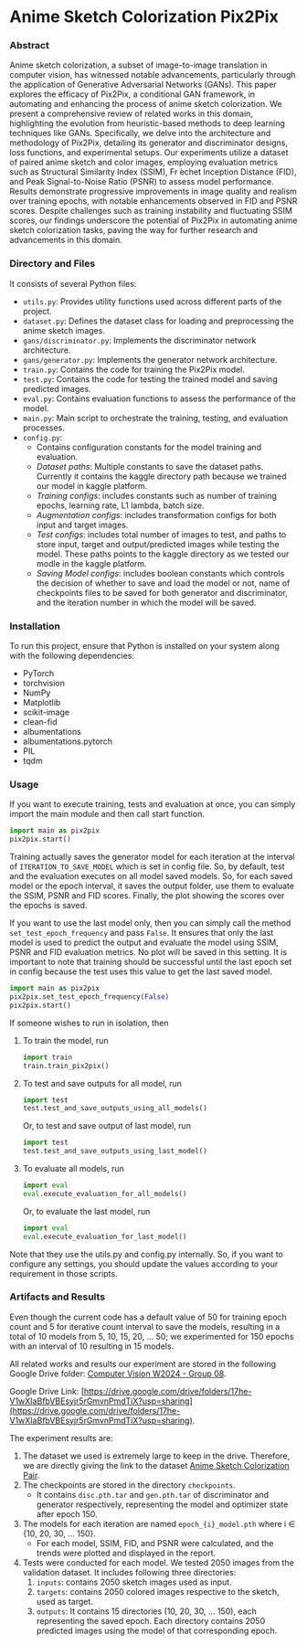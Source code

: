 # Anime Sketch Colorization Pix2Pix

### Abstract

Anime sketch colorization, a subset of image-to-image translation in computer vision, has witnessed notable
advancements, particularly through the application of Generative Adversarial Networks (GANs). This paper explores the efficacy of
Pix2Pix, a conditional GAN framework, in automating and enhancing the process of anime sketch colorization. We present a
comprehensive review of related works in this domain, highlighting the evolution from heuristic-based methods to deep learning
techniques like GANs. Specifically, we delve into the architecture and methodology of Pix2Pix, detailing its generator and discriminator
designs, loss functions, and experimental setups. Our experiments utilize a dataset of paired anime sketch and color images,
employing evaluation metrics such as Structural Similarity Index (SSIM), Fr ́echet Inception Distance (FID), and Peak Signal-to-Noise
Ratio (PSNR) to assess model performance. Results demonstrate progressive improvements in image quality and realism over training
epochs, with notable enhancements observed in FID and PSNR scores. Despite challenges such as training instability and fluctuating
SSIM scores, our findings underscore the potential of Pix2Pix in automating anime sketch colorization tasks, paving the way for further
research and advancements in this domain.

### Directory and Files

It consists of several Python files:

- `utils.py`: Provides utility functions used across different parts of the project.
- `dataset.py`: Defines the dataset class for loading and preprocessing the anime sketch images.
- `gans/discriminator.py`: Implements the discriminator network architecture.
- `gans/generator.py`: Implements the generator network architecture.
- `train.py`: Contains the code for training the Pix2Pix model.
- `test.py`: Contains the code for testing the trained model and saving predicted images.
- `eval.py`: Contains evaluation functions to assess the performance of the model.
- `main.py`: Main script to orchestrate the training, testing, and evaluation processes.
- `config.py`:
  - Contains configuration constants for the model training and evaluation.
  - _Dataset paths_: Multiple constants to save the dataset paths. Currently it contains the kaggle directory path because we trained our model in kaggle platform.
  - _Training configs_: includes constants such as number of training epochs, learning rate, L1 lambda, batch size.
  - _Augmentation configs_: includes transformation configs for both input and target images.
  - _Test configs_: includes total number of images to test, and paths to store input, target and output/predicted images while testing the model. These paths points to the kaggle directory as we tested our modle in the kaggle platform.
  - _Saving Model configs_: includes boolean constants which controls the decision of whether to save and load the model or not, name of checkpoints files to be saved for both generator and discriminator, and the iteration number in which the model will be saved.

### Installation

To run this project, ensure that Python is installed on your system along with the following dependencies:

- PyTorch
- torchvision
- NumPy
- Matplotlib
- scikit-image
- clean-fid
- albumentations
- albumentations.pytorch
- PIL
- tqdm

### Usage

If you want to execute training, tests and evaluation at once, you can simply import the main module and then call start function.

```python
import main as pix2pix
pix2pix.start()
```

Training actually saves the generator model for each iteration at the interval of `ITERATION_TO_SAVE_MODEL` which is set in config file. So, by default, test and the evaluation executes on all model saved models. So, for each saved model or the epoch interval, it saves the output folder, use them to evaluate the SSIM, PSNR and FID scores. Finally, the plot showing the scores over the epochs is saved.

If you want to use the last model only, then you can simply call the method `set_test_epoch_frequency` and pass `False`. It ensures that only the last model is used to predict the output and evaluate the model using SSIM, PSNR and FID evaluation metrics. No plot will be saved in this setting. It is important to note that training should be successful until the last epoch set in config because the test uses this value to get the last saved model.

```python
import main as pix2pix
pix2pix.set_test_epoch_frequency(False)
pix2pix.start()
```

If someone wishes to run in isolation, then

1. To train the model, run

   ```python
   import train
   train.train_pix2pix()
   ```

2. To test and save outputs for all model, run

   ```python
   import test
   test.test_and_save_outputs_using_all_models()
   ```

   Or, to test and save output of last model, run

   ```python
   import test
   test.test_and_save_outputs_using_last_model()
   ```

3. To evaluate all models, run

   ```python
   import eval
   eval.execute_evaluation_for_all_models()
   ```

   Or, to evaluate the last model, run

   ```python
   import eval
   eval.execute_evaluation_for_last_model()
   ```

Note that they use the utils.py and config.py internally. So, if you want to configure any settings, you should update the values according to your requirement in those scripts.

### Artifacts and Results

Even though the current code has a default value of 50 for training epoch count and 5 for iterative count interval to save the models, resulting in a total of 10 models from 5, 10, 15, 20, ... 50; we experimented for 150 epochs with an interval of 10 resulting in 15 models.

All related works and results our experiment are stored in the following Google Drive folder: [Computer Vision W2024 - Group 08](https://drive.google.com/drive/folders/17he-V1wXIaBfbVBEsyjr5rGmvnPmdTiX?usp=sharing).

Google Drive Link: [https://drive.google.com/drive/folders/17he-V1wXIaBfbVBEsyjr5rGmvnPmdTiX?usp=sharing](https://drive.google.com/drive/folders/17he-V1wXIaBfbVBEsyjr5rGmvnPmdTiX?usp=sharing).

The experiment results are:

1. The dataset we used is extremely large to keep in the drive. Therefore, we are directly giving the link to the dataset [Anime Sketch Colorization Pair](https://www.kaggle.com/datasets/ktaebum/anime-sketch-colorization-pair).
2. The checkpoints are stored in the directory `checkpoints`.
   - It contains `disc.pth.tar` and `gen.pth.tar` of discriminator and generator respectively, representing the model and optimizer state after epoch 150.
3. The models for each iteration are named `epoch_{i}_model.pth` where i ∈ {10, 20, 30, ... 150}.
   - For each model, SSIM, FID, and PSNR were calculated, and the trends were plotted and displayed in the report.
4. Tests were conducted for each model. We tested 2050 images from the validation dataset. It includes following three directories:
   1. `inputs`: contains 2050 sketch images used as input.
   2. `targets`: contains 2050 colored images respective to the sketch, used as target.
   3. `outputs`: It contains 15 directories (10, 20, 30, ... 150), each representing the saved epoch. Each directory contains 2050 predicted images using the model of that corresponding epoch.

